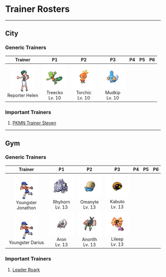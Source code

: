 # Trainer Rosters

---

## City


### Generic Trainers

| Trainer | P1 | P2 | P3 | P4 | P5 | P6 |
|:-------:|:--:|:--:|:--:|:--:|:--:|:--:|
| ![Reporter Helen](../../assets/trainers/reporter.png "Reporter Helen")<br>Reporter Helen | ![Treecko](../../assets/sprites/treecko/front.gif "Treecko")<br>Treecko<br>Lv. 10 | ![Torchic](../../assets/sprites/torchic/front.gif "Torchic")<br>Torchic<br>Lv. 10 | ![Mudkip](../../assets/sprites/mudkip/front.gif "Mudkip")<br>Mudkip<br>Lv. 10 |


### Important Trainers

1. [PKMN Trainer Steven](important_trainers.md#pkmn-trainer-steven)

---

## Gym


### Generic Trainers

| Trainer | P1 | P2 | P3 | P4 | P5 | P6 |
|:-------:|:--:|:--:|:--:|:--:|:--:|:--:|
| ![Youngster Jonathon](../../assets/trainers/youngster.png "Youngster Jonathon")<br>Youngster Jonathon | ![Rhyhorn](../../assets/sprites/rhyhorn/front.gif "Rhyhorn")<br>Rhyhorn<br>Lv. 13 | ![Omanyte](../../assets/sprites/omanyte/front.gif "Omanyte")<br>Omanyte<br>Lv. 13 | ![Kabuto](../../assets/sprites/kabuto/front.gif "Kabuto")<br>Kabuto<br>Lv. 13 |
| ![Youngster Darius](../../assets/trainers/youngster.png "Youngster Darius")<br>Youngster Darius | ![Aron](../../assets/sprites/aron/front.gif "Aron")<br>Aron<br>Lv. 13 | ![Anorith](../../assets/sprites/anorith/front.gif "Anorith")<br>Anorith<br>Lv. 13 | ![Lileep](../../assets/sprites/lileep/front.gif "Lileep")<br>Lileep<br>Lv. 13 |


### Important Trainers

1. [Leader Roark](important_trainers.md#leader-roark)
